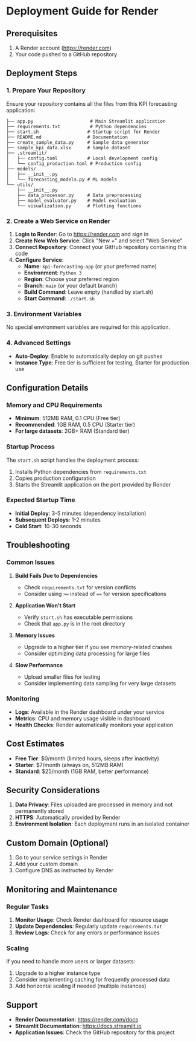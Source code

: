 # Deployment Guide for Render

## Prerequisites

1. A Render account (https://render.com)
2. Your code pushed to a GitHub repository

## Deployment Steps

### 1. Prepare Your Repository

Ensure your repository contains all the files from this KPI forecasting application:

```
├── app.py                     # Main Streamlit application
├── requirements.txt           # Python dependencies
├── start.sh                  # Startup script for Render
├── README.md                 # Documentation
├── create_sample_data.py     # Sample data generator
├── sample_kpi_data.xlsx      # Sample dataset
├── .streamlit/
│   ├── config.toml           # Local development config
│   └── config_production.toml # Production config
├── models/
│   ├── __init__.py
│   └── forecasting_models.py # ML models
└── utils/
    ├── __init__.py
    ├── data_processor.py     # Data preprocessing
    ├── model_evaluator.py    # Model evaluation
    └── visualization.py      # Plotting functions
```

### 2. Create a Web Service on Render

1. **Login to Render**: Go to https://render.com and sign in
2. **Create New Web Service**: Click "New +" and select "Web Service"
3. **Connect Repository**: Connect your GitHub repository containing this code
4. **Configure Service**:
   - **Name**: `kpi-forecasting-app` (or your preferred name)
   - **Environment**: `Python 3`
   - **Region**: Choose your preferred region
   - **Branch**: `main` (or your default branch)
   - **Build Command**: Leave empty (handled by start.sh)
   - **Start Command**: `./start.sh`

### 3. Environment Variables

No special environment variables are required for this application.

### 4. Advanced Settings

- **Auto-Deploy**: Enable to automatically deploy on git pushes
- **Instance Type**: Free tier is sufficient for testing, Starter for production use

## Configuration Details

### Memory and CPU Requirements

- **Minimum**: 512MB RAM, 0.1 CPU (Free tier)
- **Recommended**: 1GB RAM, 0.5 CPU (Starter tier)
- **For large datasets**: 2GB+ RAM (Standard tier)

### Startup Process

The `start.sh` script handles the deployment process:

1. Installs Python dependencies from `requirements.txt`
2. Copies production configuration
3. Starts the Streamlit application on the port provided by Render

### Expected Startup Time

- **Initial Deploy**: 3-5 minutes (dependency installation)
- **Subsequent Deploys**: 1-2 minutes
- **Cold Start**: 10-30 seconds

## Troubleshooting

### Common Issues

1. **Build Fails Due to Dependencies**
   - Check `requirements.txt` for version conflicts
   - Consider using `>=` instead of `==` for version specifications

2. **Application Won't Start**
   - Verify `start.sh` has executable permissions
   - Check that `app.py` is in the root directory

3. **Memory Issues**
   - Upgrade to a higher tier if you see memory-related crashes
   - Consider optimizing data processing for large files

4. **Slow Performance**
   - Upload smaller files for testing
   - Consider implementing data sampling for very large datasets

### Monitoring

- **Logs**: Available in the Render dashboard under your service
- **Metrics**: CPU and memory usage visible in dashboard
- **Health Checks**: Render automatically monitors your application

## Cost Estimates

- **Free Tier**: $0/month (limited hours, sleeps after inactivity)
- **Starter**: $7/month (always on, 512MB RAM)
- **Standard**: $25/month (1GB RAM, better performance)

## Security Considerations

1. **Data Privacy**: Files uploaded are processed in memory and not permanently stored
2. **HTTPS**: Automatically provided by Render
3. **Environment Isolation**: Each deployment runs in an isolated container

## Custom Domain (Optional)

1. Go to your service settings in Render
2. Add your custom domain
3. Configure DNS as instructed by Render

## Monitoring and Maintenance

### Regular Tasks

1. **Monitor Usage**: Check Render dashboard for resource usage
2. **Update Dependencies**: Regularly update `requirements.txt`
3. **Review Logs**: Check for any errors or performance issues

### Scaling

If you need to handle more users or larger datasets:

1. Upgrade to a higher instance type
2. Consider implementing caching for frequently processed data
3. Add horizontal scaling if needed (multiple instances)

## Support

- **Render Documentation**: https://render.com/docs
- **Streamlit Documentation**: https://docs.streamlit.io
- **Application Issues**: Check the GitHub repository for this project
